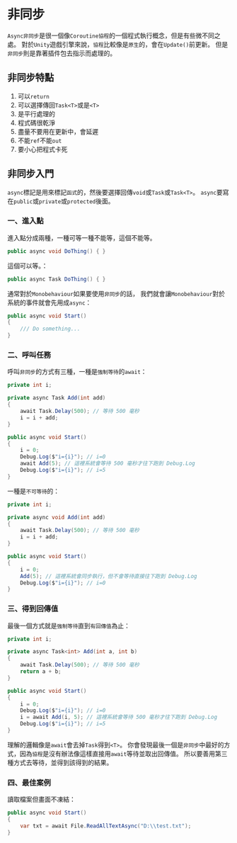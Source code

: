 # 非同步

`Async非同步`是很一個像`Coroutine協程`的一個程式執行概念，但是有些微不同之處。
對於`Unity`遊戲引擎來說，`協程`比較像是`原生`的，會在`Update()`前更新。
但是`非同步`則是靠著插件包去指示而處理的。

## 非同步特點

1. 可以`return`
2. 可以選擇傳回`Task<T>`或是`<T>`
3. 是平行處理的
4. 程式碼很乾淨
5. 盡量不要用在更新中，會延遲
6. 不能`ref`不能`out`
7. 要小心把程式卡死

## 非同步入門

`async`標記是用來標記`函式`的，然後要選擇回傳`void`或`Task`或`Task<T>`。
`async`要寫在`public`或`private`或`protected`後面。

### 一、進入點

進入點分成兩種，一種可等一種不能等，這個不能等。
```csharp
public async void DoThing() { }
```

這個可以等。：
```csharp
public async Task DoThing() { }
```

通常對於`Monobehaviour`如果要使用`非同步`的話，
我們就會讓`Monobehaviour`對於系統的事件就會先用成`async`：
```csharp
public async void Start()
{ 
    /// Do something...    
}
```

### 二、呼叫任務

呼叫`非同步`的方式有三種，一種是`強制等待`的`await`：
```csharp
private int i;

private async Task Add(int add)
{
    await Task.Delay(500); // 等待 500 毫秒
    i = i + add;
}

public async void Start()
{
    i = 0;
    Debug.Log($"i={i}"); // i=0
    await Add(5); // 這裡系統會等待 500 毫秒才往下跑到 Debug.Log
    Debug.Log($"i={i}"); // i=5
}
```

一種是`不可等待`的：
```csharp
private int i;

private async void Add(int add)
{
    await Task.Delay(500); // 等待 500 毫秒
    i = i + add;
}

public async void Start()
{
    i = 0;
    Add(5); // 這裡系統會同步執行，但不會等待直接往下跑到 Debug.Log
    Debug.Log($"i={i}"); // i=0
}
```

### 三、得到回傳值

最後一個方式就是`強制等待`直到`有回傳值`為止：
```csharp
private int i;

private async Task<int> Add(int a, int b)
{
    await Task.Delay(500); // 等待 500 毫秒
    return a + b;
}

public async void Start()
{
    i = 0;
    Debug.Log($"i={i}"); // i=0
    i = await Add(i, 5); // 這裡系統會等待 500 毫秒才往下跑到 Debug.Log
    Debug.Log($"i={i}"); // i=5
}
```

理解的邏輯像是`await`會去掉`Task`得到`<T>`。
你會發現最後一個是`非同步`中最好的方式，因為`協程`是沒有辦法像這樣直接用`await`等待並取出回傳值。
所以要善用第三種方式去等待，並得到該得到的結果。

### 四、最佳案例

讀取檔案但畫面不凍結：
```csharp
public async void Start()
{
    var txt = await File.ReadAllTextAsync("D:\\test.txt");
}
```